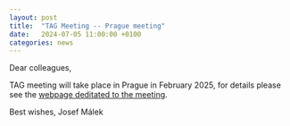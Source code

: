```yaml
---
layout: post
title:  "TAG Meeting -- Prague meeting"
date:   2024-07-05 11:00:00 +0100
categories: news
---
```


Dear colleagues,

TAG meeting will take place in Prague in February 2025, for details please see the [webpage deditated to the meeting](https://www2.karlin.mff.cuni.cz/~prusv/ncmm/conference/mixtures).


Best wishes,
Josef Málek 



